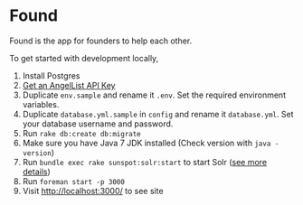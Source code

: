 Found
=====

Found is the app for founders to help each other.

To get started with development locally,

1. Install Postgres
2. [Get an AngelList API Key](https://angel.co/api/oauth/clients)
3. Duplicate `env.sample` and rename it `.env`. Set the required environment variables.
4. Duplicate `database.yml.sample` in `config` and rename it `database.yml`. Set your database username and password.
5. Run `rake db:create db:migrate`
6. Make sure you have Java 7 JDK installed (Check version with `java -version`)
6. Run `bundle exec rake sunspot:solr:start` to start Solr ([see more details](https://github.com/sunspot/sunspot))
7. Run `foreman start -p 3000`
8. Visit [http://localhost:3000/](http://localhost:3000/) to see site
